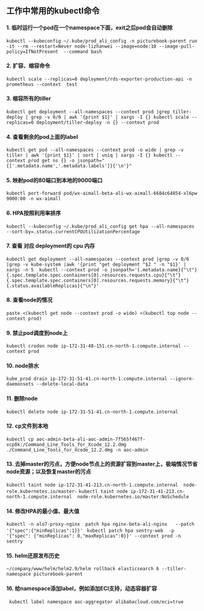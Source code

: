 ## 工作中常用的kubectl命令
#### 1. 临时运行一个pod在一个namespace下面，exit之后pod会自动删除 
`kubectl --kubeconfig ~/.kube/prod_ali_config -n picturebook-parent run -it --rm --restart=Never node-lizhanwei --image=node:10 --image-pull-policy=IfNotPresent  --command bash`
#### 2. 扩容、缩容命令
`kubectl scale --replicas=0 deployment/rds-exporter-production-api -n prometheus --context  test`
#### 3. 缩容所有的tiller
`kubectl get deployment --all-namespaces --context prod |grep tiller-deploy | grep -v 0/0 | awk '{print $1}' | xargs -I {} kubectl scale --replicas=0 deployment/tiller-deploy -n {} --context prod`
#### 4. 查看剩余的pod上面的label
`kubectl get pod --all-namespaces --context prod -o wide | grep -v tiller | awk '{print $1}' | sort | uniq | xargs -I {} kubectl --context prod get ns {} -o jsonpath="{['.metadata.name','.metadata.labels']}{'\n'}"`
#### 5. 映射pod的80端口到本地的9000端口
`kubectl port-forward pod/wx-aimall-beta-ali-wx-aimall-6684c64854-xl6pw  9000:80 -n wx-aimall`
#### 6. HPA按照利用率排序
`kubectl --kubeconfig ~/.kube/prod_ali_config get hpa --all-namespaces  --sort-by=.status.currentCPUUtilizationPercentage`
#### 7. 查看 对应 deployment的 cpu 内存 
`kubectl get deployment --all-namespaces --context prod |grep -v 0/0 |grep -v kube-system |awk '{print "get deployment "$2 " -n "$1}' | xargs -n 5  kubectl --context prod -o jsonpath='{.metadata.name}{"\t"}{.spec.template.spec.containers[0].resources.requests.cpu}{"\t"}{.spec.template.spec.containers[0].resources.requests.memory}{"\t"}{.status.availableReplicas}{"\n"}' `
#### 8. 查看node的情况
`paste <(kubectl get node --context prod -o wide) <(kubectl top node --context prod)`
#### 9. 禁止pod调度到node上
`kubectl crodon node ip-172-31-48-151.cn-north-1.compute.internal --context prod`
#### 10. node排水
`kube_prod drain ip-172-31-51-41.cn-north-1.compute.internal --ignore-daemonsets --delete-local-data`
#### 11. 删除node
`kubectl delete node ip-172-31-51-41.cn-north-1.compute.internal`
#### 12. cp文件到本地
`kubectl cp aoc-admin-beta-ali-aoc-admin-7f565f467f-vcp8k:/Command_Line_Tools_for_Xcode_12.2.dmg ./Command_Line_Tools_for_Xcode_12.2.dmg -n aoc-admin`
#### 13. 去掉master的污点，方便node节点上的资源扩容到master上，极端情况节省node资源；以及恢复master的污点
`kubectl taint node ip-172-31-41-213.cn-north-1.compute.internal  node-role.kubernetes.io/master-`
`kubectl taint node ip-172-31-41-213.cn-north-1.compute.internal  node-role.kubernetes.io/master:NoSchedule`
#### 14. 修改HPA的最小值、最大值
`kubectl -n alo7-proxy-nginx  patch hpa nginx-beta-ali-nginx   --patch '{"spec":{"minReplicas":1}}'`
` kubectl patch hpa sentry-web  -p '{"spec": {"minReplicas": 0,"maxReplicas":0}}' --context prod -n sentry`
#### 15. helm还原发布历史
`~/company/www/helm/helm2.9/helm rollback elasticsearch 6 --tiller-namespace picturebook-parent`
#### 16. 给namespace添加label，例如添加ECI支持，动态容器扩容
` kubectl label namespace aoc-aggregator alibabacloud.com/eci=true`
